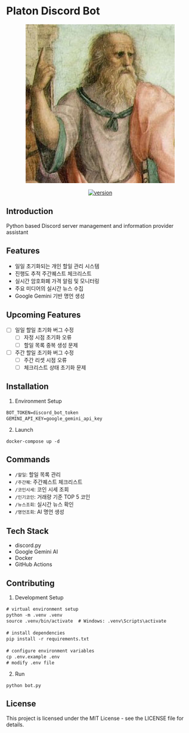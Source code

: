 # Platon Discord Bot

<div align="center">
  <img src="./assets/platon.jpg" alt="Platon Bot" width="400"/>
  
  [![version](https://img.shields.io/badge/version-0.1.0-blue.svg)](https://github.com/root39293/platon-discord-bot)
</div>

## Introduction
Python based Discord server management and information provider assistant

## Features
- 일일 초기화되는 개인 할일 관리 시스템
- 진행도 추적 주간퀘스트 체크리스트
- 실시간 암호화폐 가격 알림 및 모니터링
- 주요 미디어의 실시간 뉴스 수집
- Google Gemini 기반 명언 생성

## Upcoming Features
- [ ] 일일 할일 초기화 버그 수정
  - [ ] 자정 시점 초기화 오류
  - [ ] 할일 목록 중복 생성 문제
- [ ] 주간 할일 초기화 버그 수정
  - [ ] 주간 리셋 시점 오류
  - [ ] 체크리스트 상태 초기화 문제

## Installation
1. Environment Setup
~~~
BOT_TOKEN=discord_bot_token
GEMINI_API_KEY=google_gemini_api_key
~~~

2. Launch
~~~
docker-compose up -d
~~~

## Commands
- `/할일`: 할일 목록 관리
- `/주간퀘`: 주간퀘스트 체크리스트
- `/코인시세`: 코인 시세 조회
- `/인기코인`: 거래량 기준 TOP 5 코인
- `/뉴스조회`: 실시간 뉴스 확인
- `/명언조회`: AI 명언 생성

## Tech Stack
- discord.py
- Google Gemini AI
- Docker
- GitHub Actions

## Contributing
1. Development Setup
~~~
# virtual environment setup
python -m .venv .venv
source .venv/bin/activate  # Windows: .venv\Scripts\activate

# install dependencies
pip install -r requirements.txt

# configure environment variables
cp .env.example .env
# modify .env file
~~~

2. Run
~~~
python bot.py
~~~


## License
This project is licensed under the MIT License - see the LICENSE file for details.
